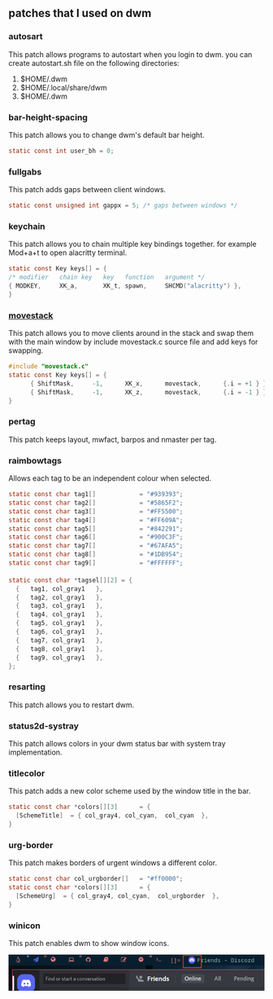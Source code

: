## patches that I used on dwm

### autosart
  This patch allows programs to autostart when you login to dwm.
  you can create autostart.sh file on the following directories:
  1. $HOME/.dwm
  2. $HOME/.local/share/dwm
  3. $HOME/.dwm

### bar-height-spacing
  This patch allows you to change dwm's default bar height.
  ```c
  static const int user_bh = 0;
  ```

### fullgabs
  This patch adds gaps between client windows.
  ```c
  static const unsigned int gappx = 5; /* gaps between windows */
  ```

### keychain
  This patch allows you to chain multiple key bindings together. for example Mod+a+t to open alacritty terminal.
  ```c
  static const Key keys[] = {
/* modifier   chain key   key   function   argument */
  { MODKEY,     XK_a,       XK_t, spawn,     SHCMD("alacritty") },
  }
  ```
### [movestack](https://dwm.suckless.org/patches/movestack/)
This patch allows you to move clients around in the stack and swap them with the main window by include movestack.c source file and add keys for swapping.
  ```c
  #include "movestack.c"
  static const Key keys[] = {
	    { ShiftMask,     -1,      XK_x,      movestack,      {.i = +1 } },
	    { ShiftMask,     -1,      XK_z,      movestack,      {.i = -1 } },
  }
  ```

### pertag
  This patch keeps layout, mwfact, barpos and nmaster per tag.

###  raimbowtags
  Allows each tag to be an independent colour when selected.
  ```c
  static const char tag1[]            = "#939393";
  static const char tag2[]            = "#5865F2";
  static const char tag3[]            = "#FF5500";
  static const char tag4[]            = "#FF609A";
  static const char tag5[]            = "#842291";
  static const char tag6[]            = "#900C3F";
  static const char tag7[]            = "#67AFA5";
  static const char tag8[]            = "#1DB954";
  static const char tag9[]            = "#FFFFFF";
  
  static const char *tagsel[][2] = {
	{   tag1, col_gray1   },
	{   tag2, col_gray1   },
	{   tag3, col_gray1   },
	{   tag4, col_gray1   },
	{   tag5, col_gray1   },
	{   tag6, col_gray1   },
	{   tag7, col_gray1   },
	{   tag8, col_gray1   },
	{   tag9, col_gray1   },
};
  ```

###  resarting
  This patch allows you to restart dwm.

###  status2d-systray
  This patch allows colors in your dwm status bar with system tray implementation.
  
###  titlecolor
  This patch adds a new color scheme used by the window title in the bar.
  ```c
  static const char *colors[][3]      = {
    [SchemeTitle]  = { col_gray4, col_cyan,  col_cyan  },
  }
  ```

###  urg-border
  This patch makes borders of urgent windows a different color.
  
  ```c
  static const char col_urgborder[]   = "#ff0000";
  static const char *colors[][3]      = {
    [SchemeUrg]  = { col_gray4, col_cyan,  col_urgborder  },
  }
  ```

###  winicon
  This patch enables dwm to show window icons.
   
  ![](screenshots/display-discord-icon.png)

